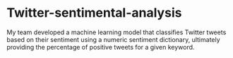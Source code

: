 # Twitter-sentimental-analysis
My team developed a machine learning model that classifies Twitter tweets based on their sentiment using a numeric sentiment dictionary, ultimately providing the percentage of positive tweets for a given keyword.

